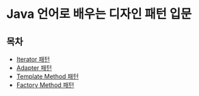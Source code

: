 # Java 언어로 배우는 디자인 패턴 입문

## 목차
- [Iterator 패턴](https://github.com/hanbee1005/basic-design-pattern/tree/main/src/Chapter01)
- [Adapter 패턴](https://github.com/hanbee1005/basic-design-pattern/tree/main/src/Chapter02)
- [Template Method 패턴](https://github.com/hanbee1005/basic-design-pattern/tree/main/src/Chapter03)
- [Factory Method 패턴](https://github.com/hanbee1005/basic-design-pattern/tree/main/src/Chapter04)